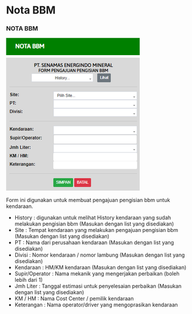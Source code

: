 # Nota BBM

### NOTA BBM

![](<../.gitbook/assets/nota bbm.PNG>)

Form ini digunakan untuk membuat pengajuan pengisian bbm untuk kendaraan.

* History : digunakan untuk melihat History kendaraan yang sudah melakukan pengisian bbm (Masukan dengan list yang disediakan)
* Site : Tempat kendaraan yang melakukan pengajuan pengisian bbm (Masukan dengan list yang disediakan)
* PT : Nama dari perusahaan kendaraan (Masukan dengan list yang disediakan)
* Divisi : Nomor kendaraan / nomor lambung (Masukan dengan list yang disediakan)
* Kendaraan : HM/KM kendaraan (Masukan dengan list yang disediakan)
* Supir/Operator : Nama mekanik yang mengerjakan perbaikan (boleh lebih dari 1)
* Jmh Liter : Tanggal estimasi untuk penyelesaian perbaikan (Masukan dengan list yang disediakan)
* KM / HM : Nama Cost Center / pemilik kendaraan
* Keterangan : Nama operator/driver yang mengoprasikan kendaraan
